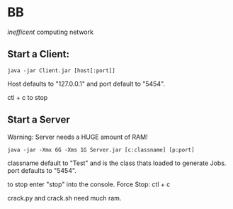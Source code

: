 # BB
*inefficent* computing network


## Start a Client:
```
java -jar Client.jar [host[:port]]
```
Host defaults to "127.0.0.1" and port default to "5454".

ctl + c to stop

## Start a Server
Warning: Server needs a HUGE amount of RAM!
```
java -jar -Xmx 6G -Xms 1G Server.jar [c:classname] [p:port]
```
classname default to "Test" and is the class thats loaded to generate Jobs.
port defaults to "5454".

to stop enter "stop" into the console.
Force Stop: ctl + c

crack.py and crack.sh need much ram.
